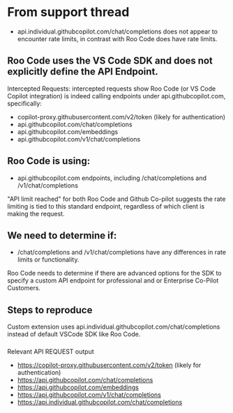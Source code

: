 # From support thread

- api.individual.githubcopilot.com/chat/completions does not appear to encounter rate limits, in contrast with Roo Code does have rate limits.

## Roo Code uses the VS Code SDK and does not explicitly define the API Endpoint.

Intercepted Requests: intercepted requests show Roo Code (or VS Code Copilot integration) is indeed calling endpoints under api.githubcopilot.com, specifically:
- copilot-proxy.githubusercontent.com/v2/token (likely for authentication)
- api.githubcopilot.com/chat/completions
- api.githubcopilot.com/embeddings
- api.githubcopilot.com/v1/chat/completions

## Roo Code is using:
- api.githubcopilot.com endpoints, including /chat/completions and /v1/chat/completions

"API limit reached" for both Roo Code and Github Co-pilot suggests the rate limiting is tied to this standard endpoint, regardless of which client is making the request.

## We need to determine if:
- /chat/completions and /v1/chat/completions have any differences in rate limits or functionality.

Roo Code needs to determine if there are advanced options for the SDK to specify a custom API endpoint for professional and or Enterprise Co-Pilot Customers.

## Steps to reproduce
Custom extension uses api.individual.githubcopilot.com/chat/completions instead of default VSCode SDK like Roo Code.

###
Relevant API REQUEST output
- https://copilot-proxy.githubusercontent.com/v2/token (likely for authentication)
- https://api.githubcopilot.com/chat/completions
- https://api.githubcopilot.com/embeddings
- https://api.githubcopilot.com/v1/chat/completions
- https://api.individual.githubcopilot.com/chat/completions

